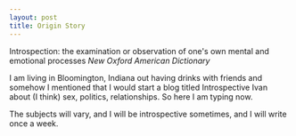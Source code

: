 ```yaml
---
layout: post
title: Origin Story
---
```


Introspection: the examination or observation of one's own mental and emotional processes
*New Oxford American Dictionary*

I am living in Bloomington, Indiana out having drinks with friends and somehow I mentioned that I would start a blog titled Introspective Ivan about (I think) sex, politics, relationships.  So here I am typing now.

The subjects will vary, and I will be introspective sometimes, and I will write once a week.
